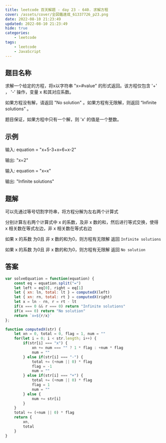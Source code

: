 ```yaml
---
title: leetcode 百天解题 - day 23 - 640. 求解方程
cover: /assets/cover/全図鑑達成_61337726_p23.png
date: 2022-08-10 21:23:49
updated: 2022-08-10 21:23:49
hide: true
categories:
    - leetcode
tags:
    - leetcode
    - JavaScript
---
```


## 题目名称

求解一个给定的方程，将x以字符串 "x=#value" 的形式返回。该方程仅包含 '+' ， '-' 操作，变量 x 和其对应系数。

如果方程没有解，请返回 "No solution" 。如果方程有无限解，则返回 “Infinite solutions” 。

题目保证，如果方程中只有一个解，则 'x' 的值是一个整数。

## 示例

输入: equation = "x+5-3+x=6+x-2"

输出: "x=2"

输入: equation = "x=x"

输出: "Infinite solutions"

## 题解

可以先通过等号切割字符串，将方程分解为左右两个计算式

分别计算左右两个计算式中 x 的系数，及非 x 数的和，然后进行等式交换，使得 x 相关数在等式左边，非 x 相关数在等式右边

如果 x 的系数 为0且 非 x 数的和为0，则方程有无限解 返回 `Infinite solutions`

如果 x 的系数 为0且 非 x 数的和为0，则方程有无限解 返回 `No solution`



## 答案

~~~js
var solveEquation = function(equation) {
    const eq = equation.split("=")
    let left = eq[0], right = eq[1]
    let { xn: ln, total: lt } = computedX(left)
    let { xn: rn, total: rt } = computedX(right)
    let x = ln - rn, r = rt - lt
    if(x === 0 && r === 0) return "Infinite solutions"
    if(x === 0) return "No solution"
    return `x=${r/x}`
};

function computedX(str) {
    let xn = 0, total = 0, flag = 1, num = ""
    for(let i = 0; i < str.length; i++) {
        if(str[i] === "x") {
            xn += num === "" ? 1 * flag : +num * flag
            num = ""
        } else if(str[i] === "-") {
            total += (+num || 0) * flag
            flag = -1
            num = ""
        } else if(str[i] === "+") {
            total += (+num || 0) * flag
            flag = 1
            num = ""
        } else {
            num += str[i]
        }
    }
    total += (+num || 0) * flag
    return {
        xn,
        total
    }
}
~~~



